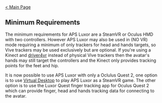 [< Main Page](https://github.com/guiglass/LUXOR/blob/gh-pages/index.md)

## Minimum Requirements
The minimum requirements for APS Luxor are a SteamVR or Oculus HMD with two controllers. However APS Luxor may also be used in (NO VR) mode requiring a minimum of only trackers for head and hands targets, so Vive trackers may be used exclusively but are optional. If you're using a Kinect and [driver4vr](https://www.driver4vr.com) instead of physical Vive trackers then the avatar's hands may still target the controllers and the Kinect only provides tracking points for the feet and hip.

It is now possible to use APS Luxor with only a Oclulus Quest 2, one option is to use [Virtual Desktop](https://www.vrdesktop.net) to play APS Luxor as a SteamVR game. The other option is to use the Luxor Quest finger tracking app for Oculus Quest 2 which can provide finger, head and hands tracking data for connecting to the avatar.
